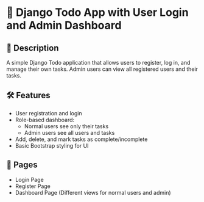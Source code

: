 # 📝 Django Todo App with User Login and Admin Dashboard

## 📘 Description

A simple Django Todo application that allows users to register, log in, and manage their own tasks. Admin users can view all registered users and their tasks.

## 🛠️ Features

- User registration and login
- Role-based dashboard:
  - Normal users see only their tasks
  - Admin users see all users and tasks
- Add, delete, and mark tasks as complete/incomplete
- Basic Bootstrap styling for UI

## 📄 Pages

- Login Page  
- Register Page  
- Dashboard Page (Different views for normal users and admin)
